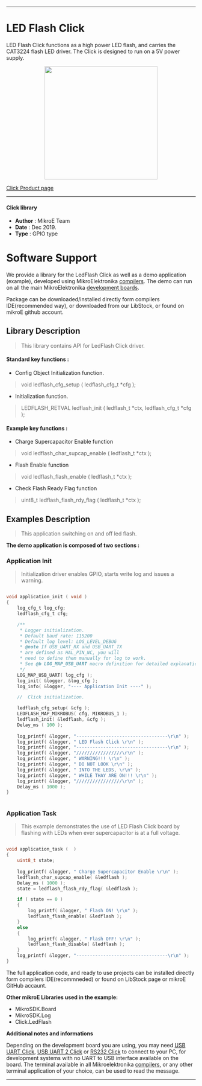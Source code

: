 
---
# LED Flash Click

LED Flash Click functions as a high power LED flash, and carries the CAT3224 flash LED driver. The Click is designed to run on a 5V power supply.

<p align="center">
  <img src="https://download.mikroe.com/images/click_for_ide/ledflash_click.png" height=300px>
</p>

[Click Product page](https://www.mikroe.com/led-flash-click)

---


#### Click library 

- **Author**        : MikroE Team
- **Date**          : Dec 2019.
- **Type**          : GPIO type


# Software Support

We provide a library for the LedFlash Click 
as well as a demo application (example), developed using MikroElektronika 
[compilers](https://shop.mikroe.com/compilers). 
The demo can run on all the main MikroElektronika [development boards](https://shop.mikroe.com/development-boards).

Package can be downloaded/installed directly form compilers IDE(recommended way), or downloaded from our LibStock, or found on mikroE github account. 

## Library Description

> This library contains API for LedFlash Click driver.

#### Standard key functions :

- Config Object Initialization function.
> void ledflash_cfg_setup ( ledflash_cfg_t *cfg ); 
 
- Initialization function.
> LEDFLASH_RETVAL ledflash_init ( ledflash_t *ctx, ledflash_cfg_t *cfg );

#### Example key functions :

- Charge Supercapacitor Enable function
> void ledflash_char_supcap_enable ( ledflash_t *ctx );
 
- Flash Enable function
> void ledflash_flash_enable ( ledflash_t *ctx );

- Check Flash Ready Flag function
> uint8_t ledflash_flash_rdy_flag ( ledflash_t *ctx );

## Examples Description

> This application switching on and off led flash.

**The demo application is composed of two sections :**

### Application Init 

> Initialization driver enables GPIO, starts write log and issues a warning. 

```c

void application_init ( void )
{
    log_cfg_t log_cfg;
    ledflash_cfg_t cfg;

    /** 
     * Logger initialization.
     * Default baud rate: 115200
     * Default log level: LOG_LEVEL_DEBUG
     * @note If USB_UART_RX and USB_UART_TX 
     * are defined as HAL_PIN_NC, you will 
     * need to define them manually for log to work. 
     * See @b LOG_MAP_USB_UART macro definition for detailed explanation.
     */
    LOG_MAP_USB_UART( log_cfg );
    log_init( &logger, &log_cfg );
    log_info( &logger, "---- Application Init ----" );

    //  Click initialization.

    ledflash_cfg_setup( &cfg );
    LEDFLASH_MAP_MIKROBUS( cfg, MIKROBUS_1 );
    ledflash_init( &ledflash, &cfg );
    Delay_ms ( 100 );
    
    log_printf( &logger, "----------------------------------\r\n" );
    log_printf( &logger, " LED Flash Click \r\n" );
    log_printf( &logger, "----------------------------------\r\n" );
    log_printf( &logger, "/////////////////\r\n" );
    log_printf( &logger, " WARNING!!! \r\n" );
    log_printf( &logger, " DO NOT LOOK \r\n" );
    log_printf( &logger, " INTO THE LEDS, \r\n" );
    log_printf( &logger, " WHILE THAY ARE ON!!! \r\n" );
    log_printf( &logger, "/////////////////\r\n" );
    Delay_ms ( 1000 );
}
  
```

### Application Task

> This example demonstrates the use of LED Flash Click board by flashing
> with LEDs when ever supercapacitor is at a full voltage.

```c

void application_task (  )
{
    uint8_t state;
    
    log_printf( &logger, " Charge Supercapacitor Enable \r\n" );
    ledflash_char_supcap_enable( &ledflash );
    Delay_ms ( 1000 );
    state = ledflash_flash_rdy_flag( &ledflash );

    if ( state == 0 )
    {
        log_printf( &logger, " Flash ON! \r\n" );
        ledflash_flash_enable( &ledflash );
    }
    else
    {
        log_printf( &logger, " Flash OFF! \r\n" );
        ledflash_flash_disable( &ledflash );
    }
    log_printf( &logger, "----------------------------------\r\n" );
}

```


The full application code, and ready to use projects can be  installed directly form compilers IDE(recommneded) or found on LibStock page or mikroE GitHub accaunt.

**Other mikroE Libraries used in the example:** 

- MikroSDK.Board
- MikroSDK.Log
- Click.LedFlash

**Additional notes and informations**

Depending on the development board you are using, you may need 
[USB UART Click](https://shop.mikroe.com/usb-uart-click), 
[USB UART 2 Click](https://shop.mikroe.com/usb-uart-2-click) or 
[RS232 Click](https://shop.mikroe.com/rs232-click) to connect to your PC, for 
development systems with no UART to USB interface available on the board. The 
terminal available in all Mikroelektronika 
[compilers](https://shop.mikroe.com/compilers), or any other terminal application 
of your choice, can be used to read the message.



---
